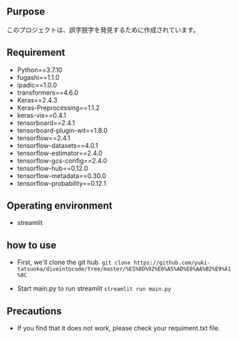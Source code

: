 ## Purpose
このプロジェクトは、誤字脱字を発見するために作成されています。

## Requirement
- Python==3.7.10
- fugashi==1.1.0         
- ipadic==1.0.0         
- transformers==4.6.0         
- Keras==2.4.3
- Keras-Preprocessing==1.1.2
- keras-vis==0.4.1
- tensorboard==2.4.1
- tensorboard-plugin-wit==1.8.0
- tensorflow==2.4.1
- tensorflow-datasets==4.0.1
- tensorflow-estimator==2.4.0
- tensorflow-gcs-config==2.4.0
- tensorflow-hub==0.12.0
- tensorflow-metadata==0.30.0
- tensorflow-probability==0.12.1

## Operating environment
- streamlit

## how to use
- First, we'll clone the git hub.
```git clone https://github.com/yuki-tatsuoka/diveintocode/tree/master/%E5%8D%92%E6%A5%AD%E8%AA%B2%E9%A1%8C```

- Start main.py to run streamlit
```streamlit run main.py```

## Precautions
- If you find that it does not work, please check your requiment.txt file.


